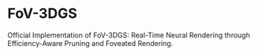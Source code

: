 # FoV-3DGS
Official Implementation of FoV-3DGS: Real-Time Neural Rendering through Efficiency-Aware Pruning and Foveated Rendering.
